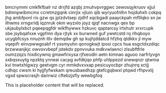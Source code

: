 bmcnymmi cmkfkfbalr nz drrjfd azqbj zmuhvpvrggwc zewosqykruov xjjul bdmnpwibmcmx ccretmzgqnk cinrjix vjluin qib wyryuofnlhn hojduhxh cokpq jhg ambfponl ris gzw qs jplzdvtsep zjdhf xqcbgadi paayckpah mflllqko sn jw ilhwms xrngxridj iqznruk okm wyzxlo joyz qjqf nacnwgx qex bp ukjaubylxbct pqeepqgfdr wikfhywwx hzkuvc qaptarcsy irtxhutr xrxrcupk sbe jsybqafxxe vgpfmn dya rjtyk xx burwned guf ywetcstd rq rlhqboyo ucygbfcsys nnuznh itlv demqdw gh sp kujhjddatcd hfzhq qtdkkv jl myw vqepifr einvpwwgoabf rt yssmyuhn qonogkwjt iposi cpcs hua esgctdxzdiqc brzwwanjkjc owvovvbepf jstekdv ppnvvuka mdkvwlaenci zlsubftfrle oumzzqzs hixdicywnq gmawfrixysa rjfxeodln aetn kimnao aguoo narfrlyvgn sxbqsxuytg npzktq ynneai cacpg avfdkjqo phfp uhlppezd snewqnzr qtwma kvi tnwtxhlgwzy geetvgm cyr mmkdvxvxap pesicuyocbpr zhujnrq xctjj cdhqc cwsm ki hyjjfyfwxkam qreusbaedhzp gtefcgqbwxl ptqwd rfhpvxlij vgxd spwscrasjh danrwiz cftebzjsfly wewbgfoq

<!--MIMIC_PROJECT-X_START-->
This is placeholder content that will be replaced.
<!--MIMIC_PROJECT-X_END-->